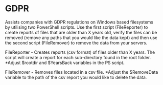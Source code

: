 # GDPR
Assists companies with GDPR regulations on Windows based filesystems by utilising two PowerShell scripts. Use the first script (FileReporter) to create reports of files that are older than X years old, verify the files can be removed (remove any paths that you would like the data kept) and then use the second script (FileRemover) to remove the data from your servers.

FileReporter - Creates reports (csv format) of files older than X years. The script will create a report for each sub-directory found in the root folder.
    *Adjust $rootdir and $YearsBack variables in the PS script.

FileRemover - Removes files located in a csv file.
    *Adjust the $RemoveData variable to the path of the csv report you would like to delete the data.
